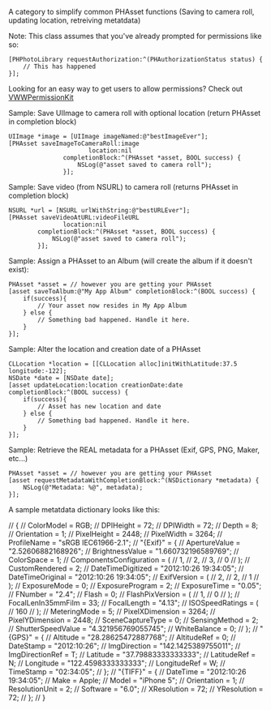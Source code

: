 A category to simplify common PHAsset functions (Saving to camera roll, updating location, retreiving metatdata)

Note: This class assumes that you've already prompted for permissions like so:
```
[PHPhotoLibrary requestAuthorization:^(PHAuthorizationStatus status) {
    // This has happened
}];
```

Looking for an easy way to get users to allow permissions? Check out [VWWPermissionKit](https://github.com/zakkhoyt/VWWPermissionKit)


Sample: Save UIImage to camera roll with optional location (return PHAsset in completion block)
```
UIImage *image = [UIImage imageNamed:@"bestImageEver"];
[PHAsset saveImageToCameraRoll:image 
                      location:nil 
               completionBlock:^(PHAsset *asset, BOOL success) {
                   NSLog(@"asset saved to camera roll");
               }];
```

Sample: Save video (from NSURL) to camera roll (returns PHAsset in completion block)
```
NSURL *url = [NSURL urlWithString:@"bestURLEver"];
[PHAsset saveVideoAtURL:videoFileURL 
               location:nil 
        completionBlock:^(PHAsset *asset, BOOL success) {
            NSLog(@"asset saved to camera roll");
        }];
```


Sample: Assign a PHAsset to an Album (will create the album if it doesn't exist):
```
PHAsset *asset = // however you are getting your PHAsset
[asset saveToAlbum:@"My App Album" completionBlock:^(BOOL success) {
    if(success){
        // Your asset now resides in My App Album
    } else {
        // Something bad happened. Handle it here.
    }
}];
```
Sample: Alter the location and creation date of a PHAsset

```
CLLocation *location = [[CLLocation alloc]initWithLatitude:37.5 longitude:-122];
NSDate *date = [NSDate date];
[asset updateLocation:location creationDate:date completionBlock:^(BOOL success) {
    if(success){
        // Asset has new location and date
    } else {
        // Something bad happened. Handle it here.
    }
}];
```

Sample: Retrieve the REAL metadata for a PHAsset (Exif, GPS, PNG, Maker, etc...)
```
PHAsset *asset = // however you are getting your PHAsset
[asset requestMetadataWithCompletionBlock:^(NSDictionary *metadata) {
    NSLog(@"Metadata: %@", metadata);
}];
```

A sample metatdata dictionary looks like this:

//    {
//        ColorModel = RGB;
//        DPIHeight = 72;
//        DPIWidth = 72;
//        Depth = 8;
//        Orientation = 1;
//        PixelHeight = 2448;
//        PixelWidth = 3264;
//        ProfileName = "sRGB IEC61966-2.1";
//        "{Exif}" =     {
//            ApertureValue = "2.52606882168926";
//            BrightnessValue = "1.660732196589769";
//            ColorSpace = 1;
//            ComponentsConfiguration =         (
//                                               1,
//                                               2,
//                                               3,
//                                               0
//                                               );
//            CustomRendered = 2;
//            DateTimeDigitized = "2012:10:26 19:34:05";
//            DateTimeOriginal = "2012:10:26 19:34:05";
//            ExifVersion =         (
//                                   2,
//                                   2,
//                                   1
//                                   );
//            ExposureMode = 0;
//            ExposureProgram = 2;
//            ExposureTime = "0.05";
//            FNumber = "2.4";
//            Flash = 0;
//            FlashPixVersion =         (
//                                       1,
//                                       0
//                                       );
//            FocalLenIn35mmFilm = 33;
//            FocalLength = "4.13";
//            ISOSpeedRatings =         (
//                                       160
//                                       );
//            MeteringMode = 5;
//            PixelXDimension = 3264;
//            PixelYDimension = 2448;
//            SceneCaptureType = 0;
//            SensingMethod = 2;
//            ShutterSpeedValue = "4.321956769055745";
//            WhiteBalance = 0;
//        };
//        "{GPS}" =     {
//            Altitude = "28.28625472887768";
//            AltitudeRef = 0;
//            DateStamp = "2012:10:26";
//            ImgDirection = "142.1425389755011";
//            ImgDirectionRef = T;
//            Latitude = "37.79883333333333";
//            LatitudeRef = N;
//            Longitude = "122.4598333333333";
//            LongitudeRef = W;
//            TimeStamp = "02:34:05";
//        };
//        "{TIFF}" =     {
//            DateTime = "2012:10:26 19:34:05";
//            Make = Apple;
//            Model = "iPhone 5";
//            Orientation = 1;
//            ResolutionUnit = 2;
//            Software = "6.0";
//            XResolution = 72;
//            YResolution = 72;
//        };
//    }
